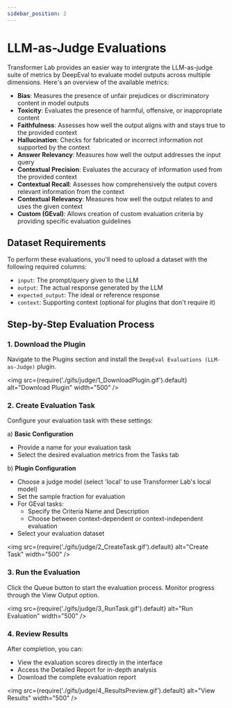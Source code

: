 ```yaml
---
sidebar_position: 2
---
```


# LLM-as-Judge Evaluations

Transformer Lab provides an easier way to intergrate the LLM-as-judge suite of metrics by DeepEval to evaluate model outputs across multiple dimensions. Here's an overview of the available metrics:

- **Bias**: Measures the presence of unfair prejudices or discriminatory content in model outputs
- **Toxicity**: Evaluates the presence of harmful, offensive, or inappropriate content
- **Faithfulness**: Assesses how well the output aligns with and stays true to the provided context
- **Hallucination**: Checks for fabricated or incorrect information not supported by the context
- **Answer Relevancy**: Measures how well the output addresses the input query
- **Contextual Precision**: Evaluates the accuracy of information used from the provided context
- **Contextual Recall**: Assesses how comprehensively the output covers relevant information from the context
- **Contextual Relevancy**: Measures how well the output relates to and uses the given context
- **Custom (GEval)**: Allows creation of custom evaluation criteria by providing specific evaluation guidelines

## Dataset Requirements

To perform these evaluations, you'll need to upload a dataset with the following required columns:

- `input`: The prompt/query given to the LLM
- `output`: The actual response generated by the LLM
- `expected_output`: The ideal or reference response
- `context`: Supporting context (optional for plugins that don't require it)

## Step-by-Step Evaluation Process

### 1. Download the Plugin

Navigate to the Plugins section and install the `DeepEval Evaluations (LLM-as-Judge)` plugin.

<!-- Insert GIF for plugin download -->

<img src={require('./gifs/judge/1_DownloadPlugin.gif').default} alt="Download Plugin" width="500" />

### 2. Create Evaluation Task

Configure your evaluation task with these settings:

a) **Basic Configuration**

- Provide a name for your evaluation task
- Select the desired evaluation metrics from the Tasks tab

b) **Plugin Configuration**

- Choose a judge model (select 'local' to use Transformer Lab's local model)
- Set the sample fraction for evaluation
- For GEval tasks:
  - Specify the Criteria Name and Description
  - Choose between context-dependent or context-independent evaluation
- Select your evaluation dataset

<!-- Insert GIF for task creation -->

<img src={require('./gifs/judge/2_CreateTask.gif').default} alt="Create Task" width="500" />

### 3. Run the Evaluation

Click the Queue button to start the evaluation process. Monitor progress through the View Output option.

<!-- Insert GIF for running evaluation -->

<img src={require('./gifs/judge/3_RunTask.gif').default} alt="Run Evaluation" width="500" />

### 4. Review Results

After completion, you can:

- View the evaluation scores directly in the interface
- Access the Detailed Report for in-depth analysis
- Download the complete evaluation report

<!-- Insert GIF for viewing results -->

<img src={require('./gifs/judge/4_ResultsPreview.gif').default} alt="View Results" width="500" />
